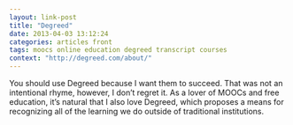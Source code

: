 ```yaml
---
layout: link-post
title: "Degreed"
date: 2013-04-03 13:12:24
categories: articles front
tags: moocs online education degreed transcript courses
context: "http://degreed.com/about/"
---
```


You should use Degreed because I want them to succeed. That was not an intentional rhyme, however, I don’t regret it. As a lover of MOOCs and free education, it’s natural that I also love Degreed, which proposes a means for recognizing all of the learning we do outside of traditional institutions.
